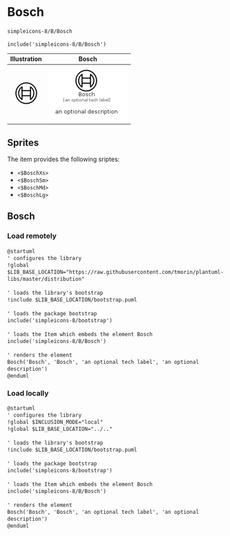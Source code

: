 # Bosch


```text
simpleicons-8/B/Bosch
```

```text
include('simpleicons-8/B/Bosch')
```



| Illustration | Bosch |
| :---: | :---: |
| ![illustration for Illustration](../../simpleicons-8/B/Bosch.png) | ![illustration for Bosch](../../simpleicons-8/B/Bosch.Local.png) |



## Sprites
The item provides the following sriptes:

- `<$BoschXs>`
- `<$BoschSm>`
- `<$BoschMd>`
- `<$BoschLg>`





## Bosch

### Load remotely
```plantuml
@startuml
' configures the library
!global $LIB_BASE_LOCATION="https://raw.githubusercontent.com/tmorin/plantuml-libs/master/distribution"

' loads the library's bootstrap
!include $LIB_BASE_LOCATION/bootstrap.puml

' loads the package bootstrap
include('simpleicons-8/bootstrap')

' loads the Item which embeds the element Bosch
include('simpleicons-8/B/Bosch')

' renders the element
Bosch('Bosch', 'Bosch', 'an optional tech label', 'an optional description')
@enduml
```

### Load locally
```plantuml
@startuml
' configures the library
!global $INCLUSION_MODE="local"
!global $LIB_BASE_LOCATION="../.."

' loads the library's bootstrap
!include $LIB_BASE_LOCATION/bootstrap.puml

' loads the package bootstrap
include('simpleicons-8/bootstrap')

' loads the Item which embeds the element Bosch
include('simpleicons-8/B/Bosch')

' renders the element
Bosch('Bosch', 'Bosch', 'an optional tech label', 'an optional description')
@enduml
```

